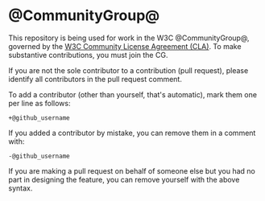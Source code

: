 # @CommunityGroup@

This repository is being used for work in the W3C @CommunityGroup@, governed by the [W3C Community License Agreement (CLA)](http://www.w3.org/community/about/agreements/cla/). To make substantive contributions, you must join the CG. 

If you are not the sole contributor to a contribution (pull request), please identify all 
contributors in the pull request comment.

To add a contributor (other than yourself, that's automatic), mark them one per line as follows:

```
+@github_username
```

If you added a contributor by mistake, you can remove them in a comment with:

```
-@github_username
```

If you are making a pull request on behalf of someone else but you had no part in designing the 
feature, you can remove yourself with the above syntax.